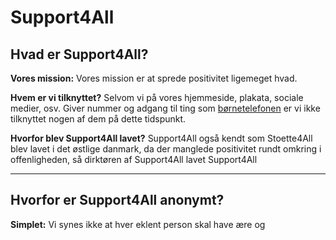 # Support4All
## Hvad er Support4All?
**Vores mission:** Vores mission er at sprede positivitet ligemeget hvad.

**Hvem er vi tilknyttet?** Selvom vi på vores hjemmeside, plakata, sociale medier, osv. Giver nummer og adgang til ting som [børnetelefonen](https://bornetelefonen.dk) er vi ikke tilknyttet nogen af dem på dette tidspunkt.

**Hvorfor blev Support4All lavet?** Support4All også kendt som Stoette4All blev lavet i det østlige danmark, da der manglede positivitet rundt omkring i offenligheden, så dirktøren af Support4All lavet Support4All

<hr>

## Hvorfor er Support4All anonymt?

**Simplet:** Vi synes ikke at hver eklent person skal have ære og 
